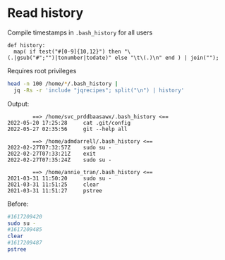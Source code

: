 # Read history

Compile timestamps in `.bash_history` for all users

```jq
def history: 
  map( if test("#[0-9]{10,12}") then "\(.|gsub("#";"")|tonumber|todate)" else "\t\(.)\n" end ) | join("");
```

Requires root privileges 

```sh
head -n 100 /home/*/.bash_history | 
  jq -Rs -r 'include "jqrecipes"; split("\n") | history'
```

Output: 

```
        ==> /home/svc_prddbaasawx/.bash_history <==
2022-05-20 17:25:28     cat .git/config
2022-05-27 02:35:56     git --help all

        ==> /home/admdarrell/.bash_history <==
2022-02-27T07:32:57Z    sudo su -
2022-02-27T07:33:21Z    exit
2022-02-27T07:35:24Z    sudo su -

        ==> /home/annie_tran/.bash_history <==
2021-03-31 11:50:20     sudo su -
2021-03-31 11:51:25     clear
2021-03-31 11:51:27     pstree
```

Before:

```sh
#1617209420
sudo su -
#1617209485
clear
#1617209487
pstree
```
